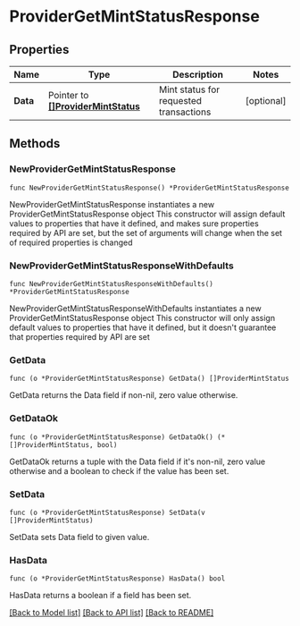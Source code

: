 # ProviderGetMintStatusResponse

## Properties

Name | Type | Description | Notes
------------ | ------------- | ------------- | -------------
**Data** | Pointer to [**[]ProviderMintStatus**](ProviderMintStatus.md) | Mint status for requested transactions | [optional] 

## Methods

### NewProviderGetMintStatusResponse

`func NewProviderGetMintStatusResponse() *ProviderGetMintStatusResponse`

NewProviderGetMintStatusResponse instantiates a new ProviderGetMintStatusResponse object
This constructor will assign default values to properties that have it defined,
and makes sure properties required by API are set, but the set of arguments
will change when the set of required properties is changed

### NewProviderGetMintStatusResponseWithDefaults

`func NewProviderGetMintStatusResponseWithDefaults() *ProviderGetMintStatusResponse`

NewProviderGetMintStatusResponseWithDefaults instantiates a new ProviderGetMintStatusResponse object
This constructor will only assign default values to properties that have it defined,
but it doesn't guarantee that properties required by API are set

### GetData

`func (o *ProviderGetMintStatusResponse) GetData() []ProviderMintStatus`

GetData returns the Data field if non-nil, zero value otherwise.

### GetDataOk

`func (o *ProviderGetMintStatusResponse) GetDataOk() (*[]ProviderMintStatus, bool)`

GetDataOk returns a tuple with the Data field if it's non-nil, zero value otherwise
and a boolean to check if the value has been set.

### SetData

`func (o *ProviderGetMintStatusResponse) SetData(v []ProviderMintStatus)`

SetData sets Data field to given value.

### HasData

`func (o *ProviderGetMintStatusResponse) HasData() bool`

HasData returns a boolean if a field has been set.


[[Back to Model list]](../README.md#documentation-for-models) [[Back to API list]](../README.md#documentation-for-api-endpoints) [[Back to README]](../README.md)


